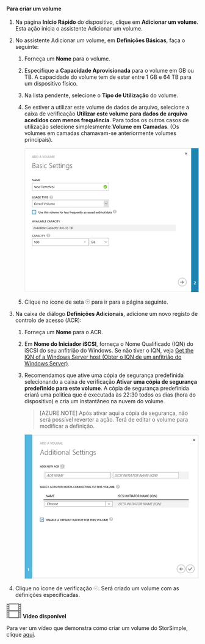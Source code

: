 <!--author=SharS last changed: 02/04/2016-->

#### Para criar um volume

1. Na página **Início Rápido** do dispositivo, clique em **Adicionar um volume**. Esta ação inicia o assistente Adicionar um volume.

2. No assistente Adicionar um volume, em **Definições Básicas**, faça o seguinte:
   1. Forneça um **Nome** para o volume.
   2. Especifique a **Capacidade Aprovisionada** para o volume em GB ou TB. A capacidade do volume tem de estar entre 1 GB e 64 TB para um dispositivo físico.
   3. Na lista pendente, selecione o **Tipo de Utilização** do volume. 
   4. Se estiver a utilizar este volume de dados de arquivo, selecione a caixa de verificação **Utilizar este volume para dados de arquivo acedidos com menos frequência**. Para todos os outros casos de utilização selecione simplesmente **Volume em Camadas**. (Os volumes em camadas chamavam-se anteriormente volumes principais).

        ![Adicionar volume](./media/storsimple-create-volume/ScreenshotUpdate1VolumeFlow.png)

    4. Clique no ícone de seta ![ícone de seta](./media/storsimple-create-volume/HCS_ArrowIcon-include.png) para ir para a página seguinte.

3. Na caixa de diálogo **Definições Adicionais**, adicione um novo registo de controlo de acesso (ACR):
   1. Forneça um **Nome** para o ACR.
   2. Em **Nome do Iniciador iSCSI**, forneça o Nome Qualificado (IQN) do iSCSI do seu anfitrião do Windows. Se não tiver o IQN, veja [Get the IQN of a Windows Server host (Obter o IQN de um anfitrião do Windows Server)](#get-the-iqn-of-a-windows-server-host).
   3. Recomendamos que ative uma cópia de segurança predefinida selecionando a caixa de verificação **Ativar uma cópia de segurança predefinido para este volume**. A cópia de segurança predefinida criará uma política que é executada às 22:30 todos os dias (hora do dispositivo) e cria um instantâneo na nuvem do volume.

        > [AZURE.NOTE] Após ativar aqui a cópia de segurança, não será possível reverter a ação. Terá de editar o volume para modificar a definição.

        ![Adicionar volume](./media/storsimple-create-volume/AddVolume2-include.png)

4. Clique no ícone de verificação ![ícone de verificação](./media/storsimple-create-volume/HCS_CheckIcon-include.png). Será criado um volume com as definições especificadas.

![Vídeo disponível](./media/storsimple-create-volume/Video_icon.png) **Vídeo disponível**

Para ver um vídeo que demonstra como criar um volume do StorSimple, clique [aqui](https://azure.microsoft.com/documentation/videos/create-a-storsimple-volume/).




<!--HONumber=Jun16_HO2-->


